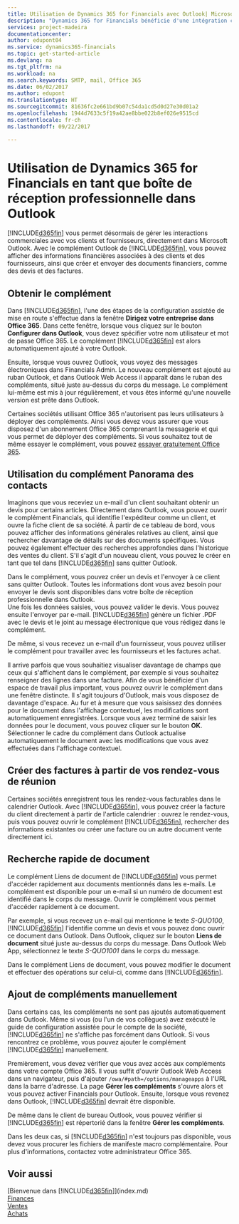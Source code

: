 ```yaml
---
title: Utilisation de Dynamics 365 for Financials avec Outlook| Microsoft Docs
description: "Dynamics 365 for Financials bénéficie d'une intégration complète à Office 365, ce qui vous permet de gérer tous vos interactions et messages d'affaires avec les clients et les fournisseurs directement dans Outlook."
services: project-madeira
documentationcenter: 
author: edupont04
ms.service: dynamics365-financials
ms.topic: get-started-article
ms.devlang: na
ms.tgt_pltfrm: na
ms.workload: na
ms.search.keywords: SMTP, mail, Office 365
ms.date: 06/02/2017
ms.author: edupont
ms.translationtype: HT
ms.sourcegitcommit: 81636fc2e661bd9b07c54da1cd5d0d27e30d01a2
ms.openlocfilehash: 1944d7633c5f19a42ae8bbe022b8ef026e9515cd
ms.contentlocale: fr-ch
ms.lasthandoff: 09/22/2017

---
```

# <a name="using-dynamics-365-for-financials-as-your-business-inbox-in-outlook"></a>Utilisation de Dynamics 365 for Financials en tant que boîte de réception professionnelle dans Outlook
[!INCLUDE[d365fin](includes/d365fin_md.md)] vous permet désormais de gérer les interactions commerciales avec vos clients et fournisseurs, directement dans Microsoft Outlook. Avec le complément Outlook de [!INCLUDE[d365fin](includes/d365fin_md.md)], vous pouvez afficher des informations financières associées à des clients et des fournisseurs, ainsi que créer et envoyer des documents financiers, comme des devis et des factures.  

## <a name="get-the-add-in"></a>Obtenir le complément
Dans [!INCLUDE[d365fin](includes/d365fin_md.md)], l'une des étapes de la configuration assistée de mise en route s'effectue dans la fenêtre **Dirigez votre entreprise dans Office 365**. Dans cette fenêtre, lorsque vous cliquez sur le bouton **Configurer dans Outlook**, vous devez spécifier votre nom utilisateur et mot de passe Office 365. Le complément [!INCLUDE[d365fin](includes/d365fin_md.md)] est alors automatiquement ajouté à votre Outlook.  

Ensuite, lorsque vous ouvrez Outlook, vous voyez des messages électroniques dans Financials Admin. Le nouveau complément est ajouté au ruban Outlook, et dans Outlook Web Access il apparaît dans le ruban des compléments, situé juste au-dessus du corps du message. Le complément lui-même est mis à jour régulièrement, et vous êtes informé qu'une nouvelle version est prête dans Outlook.  

Certaines sociétés utilisant Office 365 n'autorisent pas leurs utilisateurs à déployer des compléments. Ainsi vous devez vous assurer que vous disposez d'un abonnement Office 365 comprenant la messagerie et qui vous permet de déployer des compléments. Si vous souhaitez tout de même essayer le complément, vous pouvez [essayer gratuitement Office 365](https://products.office.com/try).  

## <a name="using-the-contact-insights-add-in"></a>Utilisation du complément Panorama des contacts
Imaginons que vous receviez un e-mail d'un client souhaitant obtenir un devis pour certains articles. Directement dans Outlook, vous pouvez ouvrir le complément Financials, qui identifie l'expéditeur comme un client, et ouvre la fiche client de sa société. À partir de ce tableau de bord, vous pouvez afficher des informations générales relatives au client, ainsi que rechercher davantage de détails sur des documents spécifiques. Vous pouvez également effectuer des recherches approfondies dans l'historique des ventes du client. S'il s'agit d'un nouveau client, vous pouvez le créer en tant que tel dans [!INCLUDE[d365fin](includes/d365fin_md.md)] sans quitter Outlook.  

Dans le complément, vous pouvez créer un devis et l'envoyer à ce client sans quitter Outlook. Toutes les informations dont vous avez besoin pour envoyer le devis sont disponibles dans votre boîte de réception professionnelle dans Outlook.  
Une fois les données saisies, vous pouvez valider le devis. Vous pouvez ensuite l'envoyer par e-mail. [!INCLUDE[d365fin](includes/d365fin_md.md)] génère un fichier .PDF avec le devis et le joint au message électronique que vous rédigez dans le complément.  

De même, si vous recevez un e-mail d'un fournisseur, vous pouvez utiliser le complément pour travailler avec les fournisseurs et les factures achat.  

Il arrive parfois que vous souhaitiez visualiser davantage de champs que ceux qui s'affichent dans le complément, par exemple si vous souhaitez renseigner des lignes dans une facture. Afin de vous bénéficier d'un espace de travail plus important, vous pouvez ouvrir le complément dans une fenêtre distincte. Il s'agit toujours d'Outlook, mais vous disposez de davantage d'espace. Au fur et à mesure que vous saisissez des données pour le document dans l'affichage contextuel, les modifications sont automatiquement enregistrées. Lorsque vous avez terminé de saisir les données pour le document, vous pouvez cliquer sur le bouton **OK**. Sélectionner le cadre du complément dans Outlook actualise automatiquement le document avec les modifications que vous avez effectuées dans l'affichage contextuel.  

## <a name="create-invoices-from-your-meeting-appointments"></a>Créer des factures à partir de vos rendez-vous de réunion
Certaines sociétés enregistrent tous les rendez-vous facturables dans le calendrier Outlook. Avec [!INCLUDE[d365fin](includes/d365fin_md.md)], vous pouvez créer la facture du client directement à partir de l'article calendrier : ouvrez le rendez-vous, puis vous pouvez ouvrir le complément [!INCLUDE[d365fin](includes/d365fin_md.md)], rechercher des informations existantes ou créer une facture ou un autre document vente directement ici.  

## <a name="quick-document-lookup"></a>Recherche rapide de document
Le complément Liens de document de [!INCLUDE[d365fin](includes/d365fin_md.md)] vous permet d'accéder rapidement aux documents mentionnés dans les e-mails. Le complément est disponible pour un e-mail si un numéro de document est identifié dans le corps du message. Ouvrir le complément vous permet d'accéder rapidement à ce document.  

Par exemple, si vous recevez un e-mail qui mentionne le texte *S-QUO100*, [!INCLUDE[d365fin](includes/d365fin_md.md)] l'identifie comme un devis et vous pouvez donc ouvrir ce document dans Outlook. Dans Outlook, cliquez sur le bouton **Liens de document** situé juste au-dessus du corps du message. Dans Outlook Web App, sélectionnez le texte *S-QUO1001* dans le corps du message.  

Dans le complément Liens de document, vous pouvez modifier le document et effectuer des opérations sur celui-ci, comme dans [!INCLUDE[d365fin](includes/d365fin_md.md)].

## <a name="adding-the-add-ins-manually"></a>Ajout de compléments manuellement
Dans certains cas, les compléments ne sont pas ajoutés automatiquement dans Outlook. Même si vous (ou l'un de vos collègues) avez exécuté le guide de configuration assistée pour le compte de la société, [!INCLUDE[d365fin](includes/d365fin_md.md)] ne s'affiche pas forcément dans Outlook. Si vous rencontrez ce problème, vous pouvez ajouter le complément [!INCLUDE[d365fin](includes/d365fin_md.md)] manuellement.  

Premièrement, vous devez vérifier que vous avez accès aux compléments dans votre compte Office 365. Il vous suffit d'ouvrir Outlook Web Access dans un navigateur, puis d'ajouter `/owa/#path=/options/manageapps` à l'URL dans la barre d'adresse. La page **Gérer les compléments** s'ouvre alors et vous pouvez activer Financials pour Outlook. Ensuite, lorsque vous revenez dans Outlook, [!INCLUDE[d365fin](includes/d365fin_md.md)] devrait être disponible.  

De même dans le client de bureau Outlook, vous pouvez vérifier si [!INCLUDE[d365fin](includes/d365fin_md.md)] est répertorié dans la fenêtre **Gérer les compléments**.  

Dans les deux cas, si [!INCLUDE[d365fin](includes/d365fin_md.md)] n'est toujours pas disponible, vous devez vous procurer les fichiers de manifeste macro complémentaire. Pour plus d'informations, contactez votre administrateur Office 365.

## <a name="see-also"></a>Voir aussi
[Bienvenue dans [!INCLUDE[d365fin](includes/d365fin_md.md)]](index.md)  
[Finances](finance.md)  
[Ventes](sales-manage-sales.md)  
[Achats](purchasing-manage-purchasing.md)  

